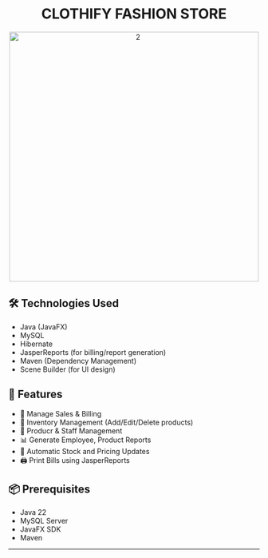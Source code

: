 <h1 align="center">CLOTHIFY FASHION STORE</h1>
<p align="center">
  <img width="500" height="500" alt="2" src="https://github.com/user-attachments/assets/bf7062c4-9e5c-4b76-9816-24716abbe174" />
</p>

## 🛠️ Technologies Used

- Java (JavaFX)
- MySQL
- Hibernate
- JasperReports (for billing/report generation)
- Maven (Dependency Management)
- Scene Builder (for UI design)

## 🚀 Features

- 🧾 Manage Sales & Billing
- 👕 Inventory Management (Add/Edit/Delete products)
- 👤 Producr & Staff Management
- 📊 Generate Employee, Product Reports
- 🧮 Automatic Stock and Pricing Updates
- 🖨️ Print Bills using JasperReports

## 📦 Prerequisites

- Java 22
- MySQL Server
- JavaFX SDK
- Maven

---

